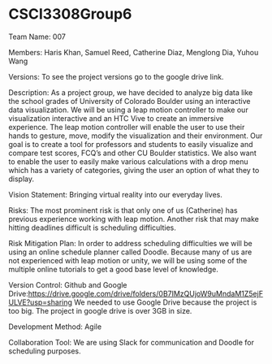 # CSCI3308Group6
Team Name: 007 

Members: Haris Khan, Samuel Reed, Catherine Diaz, Menglong Dia, Yuhou Wang

Versions: To see the project versions go to the google drive link.

Description: As a project group, we have decided to analyze big data like the school grades of University of Colorado Boulder using an interactive data visualization.  We will be using a leap motion controller to make our visualization interactive and an HTC Vive to create an immersive experience.
  The leap motion controller will enable the user to use their hands to gesture, move, modify the visualization and their environment. Our goal is to create a tool for professors and students to easily visualize and compare test scores, FCQ’s and other CU Boulder statistics.  We also want to enable the user to easily make various calculations with a drop menu which has a variety of categories, giving the user an option of what they to display.
	
Vision Statement: Bringing virtual reality into our everyday lives.

Risks: The most prominent risk is that only one of us (Catherine) has previous experience working with leap motion. Another risk that may make hitting deadlines difficult is scheduling difficulties. 

Risk Mitigation Plan: In order to address scheduling difficulties we will be using an online schedule planner called Doodle. Because many of us are not experienced with leap motion or unity, we will be using some of the multiple online tutorials to get a good base level of knowledge.

Version Control: Github and Google Drive:https://drive.google.com/drive/folders/0B7IMzQUjoW9uMndaM1Z5ejFULVE?usp=sharing
We needed to use Google Drive because the project is too big.  The project in google drive is over 3GB in size.

Development Method: Agile

Collaboration Tool: We are using Slack for communication and Doodle for scheduling purposes.
